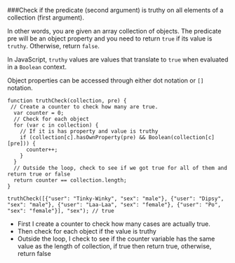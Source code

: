 ###Check if the predicate (second argument) is truthy on all elements of a collection (first argument).

In other words, you are given an array collection of objects. The predicate pre will be an object property and you need to return `true` if its value is `truthy`. Otherwise, return `false`.

In JavaScript, `truthy` values are values that translate to `true` when evaluated in a `Boolean` context.

Object properties can be accessed through either dot notation or `[]` notation.

```
function truthCheck(collection, pre) {
 // Create a counter to check how many are true.
  var counter = 0;
  // Check for each object
  for (var c in collection) {
    // If it is has property and value is truthy
    if (collection[c].hasOwnProperty(pre) && Boolean(collection[c][pre])) {
      counter++;
    }
  }
  // Outside the loop, check to see if we got true for all of them and return true or false
  return counter == collection.length;
}

truthCheck([{"user": "Tinky-Winky", "sex": "male"}, {"user": "Dipsy", "sex": "male"}, {"user": "Laa-Laa", "sex": "female"}, {"user": "Po", "sex": "female"}], "sex"); // true
```
* First I create a counter to check how many cases are actually true.
* Then check for each object if the value is truthy
* Outside the loop, I check to see if the counter variable has the same value as the length of collection, if true then return true, otherwise, return false